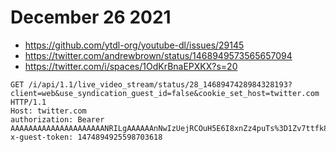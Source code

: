 # December 26 2021

- https://github.com/ytdl-org/youtube-dl/issues/29145
- https://twitter.com/andrewbrown/status/1468949573565657094
- https://twitter.com/i/spaces/1OdKrBnaEPXKX?s=20

~~~
GET /i/api/1.1/live_video_stream/status/28_1468947428984328193?client=web&use_syndication_guest_id=false&cookie_set_host=twitter.com HTTP/1.1
Host: twitter.com
authorization: Bearer AAAAAAAAAAAAAAAAAAAAANRILgAAAAAAnNwIzUejRCOuH5E6I8xnZz4puTs%3D1Zv7ttfk8LF81IUq16cHjhLTvJu4FA33AGWWjCpTnA
x-guest-token: 1474894925598703618
~~~
